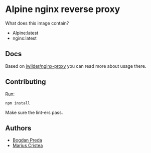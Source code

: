 # Alpine nginx reverse proxy

What does this image contain?

- Alpine:latest
- nginx:latest

## Docs
Based on [jwilder/nginx-proxy](https://github.com/jwilder/nginx-proxy) you can read more about usage there.

## Contributing

Run: 
```$bash
npm install
```
Make sure the lint-ers pass.

## Authors
- [Bogdan Preda](mailto:bogdan.preda@themeisle.com)
- [Marius Cristea](mailto:marius.cristea@vertistudio.com)
